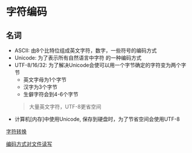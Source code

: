 # 字符编码

## 名词

- ASCII: 由8个比特位组成英文字符，数字，一些符号的编码方式
- Unicode: 为了表示所有自然语言中字符 的一种编码方式
- UTF-8/16/32: 为了解决Unicode会使可以用一个字节确定的字符变为两个字节
  - 英文字母为1个字节
  - 汉字为3个字节
  - 生僻字符会到4-6个字节
  > 大量英文字符，UTF-8更省空间
- 计算机[内存]中使用Unicode, 保存到硬盘时，为了节省空间会使用UTF-8

[字符转换](character_convert.md)

[编码方式对文件读写](file_encode_convert.md)
